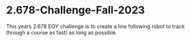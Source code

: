 # 2.678-Challenge-Fall-2023
This years 2.678 EOY challenge is to create a line following robot to track through a course as fast/ as long as possible.
